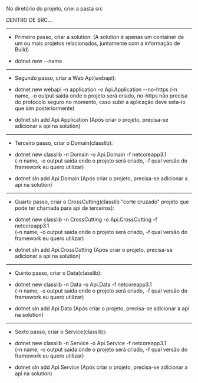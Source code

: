 No diretório do projeto, criei a pasta src

DENTRO DE SRC...


-----------------------------------------------------------------------------------------------------------
- Primeiro passo, criar a solution:
(A solution é apenas um container de um ou mais projetos relacionados, juntamente com a informação de Build)

* dotnet new --name <NomeSolution>

------------------------------------------------------------------------------------------------------------

- Segundo passo, criar a Web Api(webapi):

* dotnet new webapi -n application -o Api.Application --no-https
(-n name, -o output saida onde o projeto será criado, no-https não precisa do protocolo seguro no momento, caso subir a aplicação deve seta-lo que sim posteriormente)

* dotnet sln add Api.Application
(Após criar o projeto, precisa-se adicionar a api na solution)


------------------------------------------------------------------------------------------------------------

- Terceiro passo, criar o Domain(classlib):

* dotnet new classlib -n Domain -o Api.Domain -f netcoreapp3.1  
(-n name, -o output saida onde o projeto será criado, -f qual versão do framework eu quero utilizar)

* dotnet sln add Api.Domain
(Após criar o projeto, precisa-se adicionar a api na solution)


------------------------------------------------------------------------------------------------------------

- Quarto passo, criar o CrossCutting(classlib "corte cruzado" projeto que pode ter chamada para api de terceiros):

* dotnet new classlib -n CrossCutting -o Api.CrossCutting -f netcoreapp3.1  
(-n name, -o output saida onde o projeto será criado, -f qual versão do framework eu quero utilizar)

* dotnet sln add Api.CrossCutting
(Após criar o projeto, precisa-se adicionar a api na solution)


------------------------------------------------------------------------------------------------------------

- Quinto passo, criar o Data(classlib):

* dotnet new classlib -n Data -o Api.Data -f netcoreapp3.1  
(-n name, -o output saida onde o projeto será criado, -f qual versão do framework eu quero utilizar)

* dotnet sln add Api.Data
(Após criar o projeto, precisa-se adicionar a api na solution)


------------------------------------------------------------------------------------------------------------

- Sexto passo, criar o Service(classlib):

* dotnet new classlib -n Service -o Api.Service -f netcoreapp3.1  
(-n name, -o output saida onde o projeto será criado, -f qual versão do framework eu quero utilizar)

* dotnet sln add Api.Service
(Após criar o projeto, precisa-se adicionar a api na solution)
